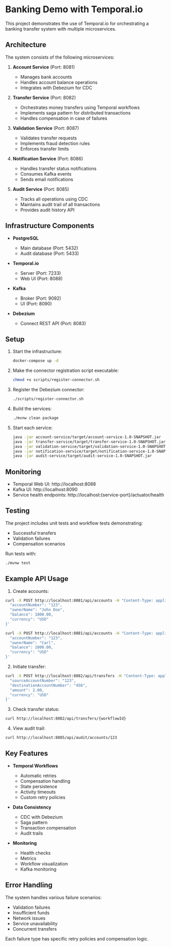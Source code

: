 # Banking Demo with Temporal.io

This project demonstrates the use of Temporal.io for orchestrating a banking transfer system with multiple microservices.

## Architecture

The system consists of the following microservices:

1. **Account Service** (Port: 8081)
   - Manages bank accounts
   - Handles account balance operations
   - Integrates with Debezium for CDC

2. **Transfer Service** (Port: 8082)
   - Orchestrates money transfers using Temporal workflows
   - Implements saga pattern for distributed transactions
   - Handles compensation in case of failures

3. **Validation Service** (Port: 8087)
   - Validates transfer requests
   - Implements fraud detection rules
   - Enforces transfer limits

4. **Notification Service** (Port: 8086)
   - Handles transfer status notifications
   - Consumes Kafka events
   - Sends email notifications

5. **Audit Service** (Port: 8085)
   - Tracks all operations using CDC
   - Maintains audit trail of all transactions
   - Provides audit history API

## Infrastructure Components

- **PostgreSQL**
  - Main database (Port: 5432)
  - Audit database (Port: 5433)

- **Temporal.io**
  - Server (Port: 7233)
  - Web UI (Port: 8088)

- **Kafka**
  - Broker (Port: 9092)
  - UI (Port: 8090)

- **Debezium**
  - Connect REST API (Port: 8083)

## Setup

1. Start the infrastructure:
   ```bash
   docker-compose up -d
   ```

2. Make the connector registration script executable:
   ```bash
   chmod +x scripts/register-connector.sh
   ```

3. Register the Debezium connector:
   ```bash
   ./scripts/register-connector.sh
   ```

4. Build the services:
   ```bash
   ./mvnw clean package
   ```

5. Start each service:
   ```bash
   java -jar account-service/target/account-service-1.0-SNAPSHOT.jar
   java -jar transfer-service/target/transfer-service-1.0-SNAPSHOT.jar
   java -jar validation-service/target/validation-service-1.0-SNAPSHOT.jar
   java -jar notification-service/target/notification-service-1.0-SNAPSHOT.jar
   java -jar audit-service/target/audit-service-1.0-SNAPSHOT.jar
   ```

## Monitoring

- Temporal Web UI: http://localhost:8088
- Kafka UI: http://localhost:8090
- Service health endpoints: http://localhost:{service-port}/actuator/health

## Testing

The project includes unit tests and workflow tests demonstrating:
- Successful transfers
- Validation failures
- Compensation scenarios

Run tests with:
```bash
./mvnw test
```

## Example API Usage

1. Create accounts:
```bash
curl -X POST http://localhost:8081/api/accounts -H "Content-Type: application/json" -d '{
  "accountNumber": "123",
  "ownerName": "John Doe",
  "balance": 1000.00,
  "currency": "USD"
}'
```

```bash
curl -X POST http://localhost:8081/api/accounts -H "Content-Type: application/json" -d '{
  "accountNumber": "123",
  "ownerName": "Carl",
  "balance": 1000.00,
  "currency": "USD"
}'
```

2. Initiate transfer:
```bash
curl -X POST http://localhost:8082/api/transfers -H "Content-Type: application/json" -d '{
  "sourceAccountNumber": "123",
  "destinationAccountNumber": "456",
  "amount": 2.00,
  "currency": "USD"
}'
```

3. Check transfer status:
```bash
curl http://localhost:8082/api/transfers/{workflowId}
```

4. View audit trail:
```bash
curl http://localhost:8085/api/audit/accounts/123
```

## Key Features

- **Temporal Workflows**
  - Automatic retries
  - Compensation handling
  - State persistence
  - Activity timeouts
  - Custom retry policies

- **Data Consistency**
  - CDC with Debezium
  - Saga pattern
  - Transaction compensation
  - Audit trails

- **Monitoring**
  - Health checks
  - Metrics
  - Workflow visualization
  - Kafka monitoring

## Error Handling

The system handles various failure scenarios:
- Validation failures
- Insufficient funds
- Network issues
- Service unavailability
- Concurrent transfers

Each failure type has specific retry policies and compensation logic.